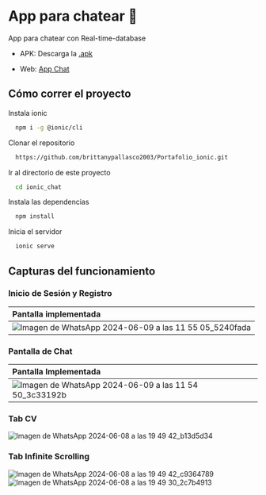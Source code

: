# App para chatear 📲

App para chatear con Real-time-database
 
- APK: Descarga la [.apk](src/assets/app-debug.apk)

- Web: [App Chat](https://chat-ionic-45fef.web.app/)


## Cómo correr el proyecto

Instala ionic

```bash
  npm i -g @ionic/cli 
```


Clonar el repositorio

```bash
  https://github.com/brittanypallasco2003/Portafolio_ionic.git
```

Ir al directorio de este proyecto

```bash
  cd ionic_chat
```

Instala las dependencias

```bash
  npm install
```

Inicia el servidor

```bash
  ionic serve
```

## Capturas del funcionamiento

### Inicio de Sesión y Registro

|Pantalla implementada|
|:---|
|![Imagen de WhatsApp 2024-06-09 a las 11 55 05_5240fada](https://github.com/brittanypallasco2003/Portafolio_ionic/assets/117743650/b524afcd-70e1-496f-bab2-5431a323ec95)|


### Pantalla de Chat
|Pantalla Implementada|
|:---|
|![Imagen de WhatsApp 2024-06-09 a las 11 54 50_3c33192b](https://github.com/brittanypallasco2003/Portafolio_ionic/assets/117743650/bcb110f6-8c7a-4cce-974b-2307a40c2df9)|![Imagen de WhatsApp 2024-06-09 a las 11 54 50_3c33192b](https://github.com/brittanypallasco2003/Portafolio_ionic/assets/117743650/bcb110f6-8c7a-4cce-974b-2307a40c2df9)|




### Tab CV
![Imagen de WhatsApp 2024-06-08 a las 19 49 42_b13d5d34](https://github.com/brittanypallasco2003/Portafolio_ionic/assets/117743650/a99c7f54-a9bc-4543-b793-1a940437d7c3)


### Tab Infinite Scrolling
![Imagen de WhatsApp 2024-06-08 a las 19 49 42_c9364789](https://github.com/brittanypallasco2003/Portafolio_ionic/assets/117743650/b82ad69d-71b0-417f-8bf2-4f45dc126745)
![Imagen de WhatsApp 2024-06-08 a las 19 49 30_2c7b4913](https://github.com/brittanypallasco2003/Portafolio_ionic/assets/117743650/49300077-8d95-4fc8-b821-e96d82428d66)



